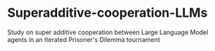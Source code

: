 # Superadditive-cooperation-LLMs
 Study on super additive cooperation between Large Language Model agents in an Iterated Prisoner's Dilemma tournament
